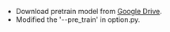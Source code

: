 - Download pretrain model from [Google Drive](https://drive.google.com/file/d/1nkdgAtpeOuMZ_SqcyKD5ZKmp_3qdVRvO/view?usp=sharing).
- Modified the '--pre_train' in option.py.
